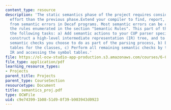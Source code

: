 ```yaml
---
content_type: resource
description: 'The static semantics phase of the project requires considerably more
  effort than the previous phase.Extend your compiler to find, report, and recover
  from semantic errors in Decaf programs. Most semantic errors can be checked by testing
  the rules enumerated in the section "Semantic Rules". This part of the project includes
  the following tasks: a) Add semantic actions to your CUP parser specification to
  construct a high-level intermediate representation (IR) tree, and to perform any
  semantic checks you choose to do as part of the parsing process, b) Build symbol
  tables for the classes, c) Perform all remaining semantic checks by traversing the
  IR and accessing the symbol tables.'
file: https://ol-ocw-studio-app-production.s3.amazonaws.com/courses/6-035-computer-language-engineering-sma-5502-fall-2005/c9e743991b0851d98f39b903943d0923_semantics_proj.pdf
file_type: application/pdf
learning_resource_types:
- Projects
parent_title: Projects
parent_type: CourseSection
resourcetype: Document
title: semantics_proj.pdf
type: OCWFile
uid: c9e74399-1b08-51d9-8f39-b903943d0923
---
```


